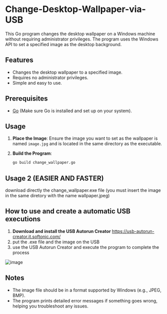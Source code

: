 # Change-Desktop-Wallpaper-via-USB

This Go program changes the desktop wallpaper on a Windows machine without requiring administrator privileges. The program uses the Windows API to set a specified image as the desktop background.

## Features

- Changes the desktop wallpaper to a specified image.
- Requires no administrator privileges.
- Simple and easy to use.

## Prerequisites

- [Go](https://golang.org/dl/) (Make sure Go is installed and set up on your system).

## Usage

1. **Place the Image**: Ensure the image you want to set as the wallpaper is named `image.jpg` and is located in the same directory as the executable.

2. **Build the Program**:
   ```sh
   go build change_wallpaper.go

## Usage 2 (EASIER AND FASTER)
download directly the change_wallpaper.exe file (you must insert the image in the same diretory with the name wallpaper.jpeg)


## How to use and create a automatic USB executions

1. **Download and install the USB Autorun Creator**
	https://usb-autorun-creator.it.softonic.com/
2. put the .exe file and the image on the USB
3. use the USB Autorun Creator and execute the program to complete the process

![image](https://github.com/Mazzu22/Change-Desktop-Wallpaper-via-USB/assets/72032162/5914f046-c539-468d-a925-cf8cb48b8bcb)



## Notes
- The image file should be in a format supported by Windows (e.g., JPEG, BMP).
- The program prints detailed error messages if something goes wrong, helping you troubleshoot any issues.
